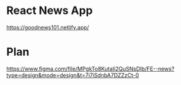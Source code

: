 # React News App

https://goodnews101.netlify.app/
# Plan

https://www.figma.com/file/MPgkTo8KutaIi2QuSNsDIb/FE--news?type=design&mode=design&t=7i7iSdnbA7DZZzCt-0
